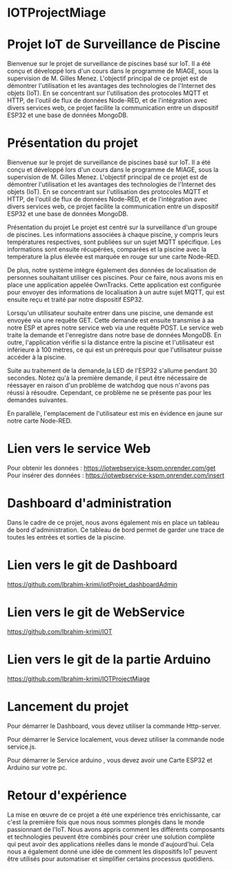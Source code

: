 # IOTProjectMiage
# Projet IoT de Surveillance de Piscine

Bienvenue sur le projet de surveillance de piscines basé sur IoT. Il a été conçu et développé lors d'un cours dans le programme de MIAGE, sous la supervision de M. Gilles Menez. L'objectif principal de ce projet est de démontrer l'utilisation et les avantages des technologies de l'Internet des objets (IoT). En se concentrant sur l'utilisation des protocoles MQTT et HTTP, de l'outil de flux de données Node-RED, et de l'intégration avec divers services web, ce projet facilite la communication entre un dispositif ESP32 et une base de données MongoDB.

# Présentation du projet

Bienvenue sur le projet de surveillance de piscines basé sur IoT. Il a été conçu et développé lors d'un cours dans le programme de MIAGE, sous la supervision de M. Gilles Menez. L'objectif principal de ce projet est de démontrer l'utilisation et les avantages des technologies de l'Internet des objets (IoT). En se concentrant sur l'utilisation des protocoles MQTT et HTTP, de l'outil de flux de données Node-RED, et de l'intégration avec divers services web, ce projet facilite la communication entre un dispositif ESP32 et une base de données MongoDB.

Présentation du projet
Le projet est centré sur la surveillance d'un groupe de piscines. Les informations associées à chaque piscine, y compris leurs températures respectives, sont publiées sur un sujet MQTT spécifique. Les informations sont ensuite récupérées, comparées et la piscine avec la température la plus élevée est marquée en rouge sur une carte Node-RED.

De plus, notre système intègre également des données de localisation de personnes souhaitant utiliser ces piscines. Pour ce faire, nous avons mis en place une application appelée OwnTracks. Cette application est configurée pour envoyer des informations de localisation à un autre sujet MQTT, qui est ensuite reçu et traité par notre dispositif ESP32.

Lorsqu'un utilisateur souhaite entrer dans une piscine, une demande est envoyée via une requête GET. Cette demande est ensuite transmise à aa notre ESP et apres notre service web via une requête POST. Le service web traite la demande et l'enregistre dans notre base de données MongoDB. En outre, l'application vérifie si la distance entre la piscine et l'utilisateur est inférieure à 100 mètres, ce qui est un prérequis pour que l'utilisateur puisse accéder à la piscine.

Suite au traitement de la demande,la LED de l'ESP32 s'allume pendant 30 secondes. Notez qu'à la première demande, il peut être nécessaire de réessayer en raison d'un problème de watchdog que nous n'avons pas réussi à résoudre. Cependant, ce problème ne se présente pas pour les demandes suivantes.

En parallèle, l'emplacement de l'utilisateur est mis en évidence en jaune sur notre carte Node-RED.

# Lien vers le service Web
Pour obtenir les données : https://iotwebservice-kspm.onrender.com/get
Pour insérer des données : https://iotwebservice-kspm.onrender.com/insert


# Dashboard d'administration

Dans le cadre de ce projet, nous avons également mis en place un tableau de bord d'administration. Ce tableau de bord permet de garder une trace de toutes les entrées et sorties de la piscine.

# Lien vers le git de Dashboard

https://github.com/Ibrahim-krimi/iotProjet_dashboardAdmin

# Lien vers le git de WebService

https://github.com/Ibrahim-krimi/IOT

# Lien vers le git de la partie Arduino

https://github.com/Ibrahim-krimi/IOTProjectMiage

# Lancement du projet

Pour démarrer le Dashboard, vous devez utiliser la commande Http-server.

Pour démarrer le Service localement, vous devez utiliser la commande node service.js.

Pour démarrer le Service arduino , vous devez avoir une Carte ESP32 et Arduino sur votre pc.


# Retour d'expérience

La mise en œuvre de ce projet a été une expérience très enrichissante, car c'est la première fois que nous nous sommes plongés dans le monde passionnant de l'IoT. Nous avons appris comment les différents composants et technologies peuvent être combinés pour créer une solution complète qui peut avoir des applications réelles dans le monde d'aujourd'hui. Cela nous a également donné une idée de comment les dispositifs IoT peuvent être utilisés pour automatiser et simplifier certains processus quotidiens.

